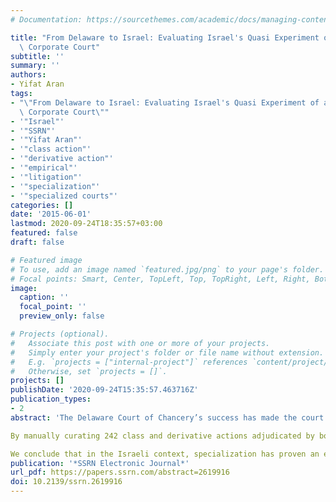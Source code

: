 ```yaml
---
# Documentation: https://sourcethemes.com/academic/docs/managing-content/

title: "From Delaware to Israel: Evaluating Israel's Quasi Experiment of a Specialized\
  \ Corporate Court"
subtitle: ''
summary: ''
authors:
- Yifat Aran
tags:
- "\"From Delaware to Israel: Evaluating Israel's Quasi Experiment of a Specialized\
  \ Corporate Court\""
- '"Israel"'
- '"SSRN"'
- '"Yifat Aran"'
- '"class action"'
- '"derivative action"'
- '"empirical"'
- '"litigation"'
- '"specialization"'
- '"specialized courts"'
categories: []
date: '2015-06-01'
lastmod: 2020-09-24T18:35:57+03:00
featured: false
draft: false

# Featured image
# To use, add an image named `featured.jpg/png` to your page's folder.
# Focal points: Smart, Center, TopLeft, Top, TopRight, Left, Right, BottomLeft, Bottom, BottomRight.
image:
  caption: ''
  focal_point: ''
  preview_only: false

# Projects (optional).
#   Associate this post with one or more of your projects.
#   Simply enter your project's folder or file name without extension.
#   E.g. `projects = ["internal-project"]` references `content/project/deep-learning/index.md`.
#   Otherwise, set `projects = []`.
projects: []
publishDate: '2020-09-24T15:35:57.463716Z'
publication_types:
- 2
abstract: 'The Delaware Court of Chancery’s success has made the court a role model for both specialized economic courts in the United States and worldwide. Specialized economic courts are perceived by international organizations such as the World Bank and the OECD as an important element in the creation of a capable and effective judiciary, typically a perquisite for economic growth. In December 2010, Israel's legislature established a specialized division in Tel Aviv District Court to adjudicate corporate and securities law violations. This study is the first to examine the reform’s results and to provide an empirical account of securities civil litigation in Israel since the specialized division’s implementation. We employed a quasi-experimental research design to evaluate whether this structural change in the court affected civil enforcement through class and derivative actions in terms of litigation rates, forum selection, and court performance. In addition, a network analysis method was used to evaluate the new tribunal’s contribution to the formulation of a new body of law in the financial field.

By manually curating 242 class and derivative actions adjudicated by both the specialized division and general district courts from 2006 to 2014, we found that although the new tribunal did not lead to the initiation of a greater number of procedures, it did cause a major shift in forum selection and thus became the center of securities litigation in Israel. Moreover, specialization has led to greater efficiency in the Tel Aviv District Court and therefore has made this court equivalent to other district courts even though this court handles the more complex cases that are typical of the economic capital of Israel. More importantly, the new tribunal set numerous precedents that help clarify the legal constraints on actors in the financial market and promote deterrence. Finally, the specialized judges rely on each other’s decisions and, as such, operate as a united bench to develop coherent and consistent case law.

We conclude that in the Israeli context, specialization has proven an effective means to empower the judiciary and to promote investor protection. As such, with one foot in the civil procedure realm and the other in the corporate governance realm, this study reveals the connections between specialization, civil enforcement, and the creation of new norms by the judiciary in the financial field.'
publication: '*SSRN Electronic Journal*'
url_pdf: https://papers.ssrn.com/abstract=2619916
doi: 10.2139/ssrn.2619916
---
```

